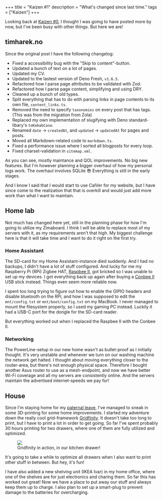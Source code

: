 +++
title = "Kaizen #1"
description = "What's changed since last time."
tags = ["Kaizen"]
+++

Looking back at [Kaizen #0](/blog/kaizen), I thought I was going to have posted
more by now, but I've been busy with other things. But here we are!

## timharek.no

Since the original post I have the following changelog:

- Fixed a accessibility bug with the "Skip to content"-button.
- Updated a bunch of text on a lot of pages.
- Updated my CV.
- Updated to the lastest version of Deno Fresh, `v1.6.5`.
- Refactored how I parse page attributes to be validated with Zod.
- Refactored how I parse page content, simplifying and using DRY.
- Cleaned up a bunch of old types.
- Split everything that has to do with parsing links in page contents to its own
  file, `content_links.ts`.
- Removed the need to specify `taxonomies` on every post that has tags. (This
  was from the migration from Zola)
- Replaced my own implementation of slugifying with Deno standard-libary's
  `toKebabCase`.
- Renamed `date` -> `createdAt`, and `updated` -> `updatedAt` for pages and
  posts.
- Moved all Markdown-related code to `markdown.ts`.
- Fixed a performance issue where I sorted all blogposts for every loop.
- Fixed charset-validation in `sitemap.xml`.

As you can see, mostly maintance and QOL improvements. No big new features. But
I'm however planning a bigger overhaul of how my personal logs work. The
overhaul involves SQLite 😎 Everything is still in the early stages.

And I know I said that I would start to use CalVer for my website, but I have
since come to the realization that that is overkill and would just add more work
than what I want to maintain.

## Home lab

Not much has changed here yet, still in the planning phase for how I'm going to
utilize my Zimaboard. I think I will be able to replace most of my servers with
it, as my requirements aren't that high. My biggest challenge here is that it
will take time and I want to do it right on the first try.

### Home Assistant

The SD-card for my Home Assistant-instance died suddenly. And I had no backups,
I didn't have a lot of stuff configured. And lucky for me my Raspberry Pi (RPi)
Zigbee HAT, [Raspbee II](https://phoscon.de/en/raspbee2), got bricked so I was
unable to set up my devices. I got everything back up again after buying a
[Conbee II](https://phoscon.de/en/conbee2) USB stick instead. Things even seem
more reliable now.

I spent too long trying to figure out how to enable the GIPIO headers and
disable bluetooth on the RPi, and how I was supposed to edit the
`mnt/config.txt` or `mnt/boot/config.txt` on my MacBook. I never managed to
mount the filesystem properly, so I used my gaming PC instead. Luckily it had a
USB-C port for the dongle for the SD-card reader.

But everything worked out when I replaced the Raspbee II with the Conbee II.

### Networking

The PowerLine-setup in our new home wasn't as bullet-proof as I initially
thought. It's very unstable and whenever we turn on our washing machine the
network get halted. I thought about moving everything closer to the router-area,
but there's not enough physical space. Therefore I bought another Asus router to
use as a mesh-endpoint, and now we have better Wi-Fi coverage and all my servers
are consistently online. And the servers maintain the advertised internet-speeds
we pay for!

## House

Since I'm staying home for my
[paternal leave](/blog/not-going-to-work-for-158-days), I've managed to sneak in
some 3D-printing for some home improvements. I started my adventure down the
really cool grid-framework [Gridfinity](https://gridfinity.xyz/). It doesn't
take too long to print, but I have to print a lot in order to get going. So far
I've spent probably 30 hours printing for two drawers, where one of them are
fully utilized and optimized.

<figure>
  <img src="/img/blog/2024-03-28-kaizen-1/gridfinity.webp">
  <figcaption>Gridfinity in action, in our kitchen drawer!</figcaption>
</figure>

It's going to take a while to optimize all drawers when I also want to print
other stuff in between. But hey, it's fun!

I have also added a new shelving unit (IKEA Ivar) in my home office, where one
of the shelves are for just electronics and charing them. So far this has worked
out great! Now we have a place to put away our stuff and always keep them up to
charge. I also plan to set up a smart-plug to prevent damage to the batteries
for overcharging.
